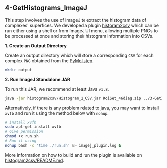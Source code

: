 ## 4-GetHistograms_ImageJ

This step involves the use of ImageJ to extract the histogram data of complexes' superfices. We developed a plugin [historam2csv](histogram2csv/README.md) which can be run either using a shell or from ImageJ UI menu, allowing multiple PNGs to be processed at once and storing their histogram information into CSVs.


**1. Create an Output Directory**

Create an output directory which will store a corresponding `CSV` for each complex `PNG` obtained from the [PyMol step](../3-GetImages_PyMol/README.md).

```sh
mkdir output
```

**2. Run ImageJ Standalone JAR**

To run this JAR, we recommend at least Java `v1.8`.

```sh
java -jar histogram2csv/Histogram_2_CSV.jar RoiSet_46diag.zip ../3-GetImages_PyMol/output output
```

Alternatively, if there is any problem related to java, you may want to install `xvfb` and run it using the method below with `nohup`.

```sh
# install xvfb
sudo apt-get install xvfb
# Give permission
chmod +x run.sh
# Run it using
nohup bash -c 'time ./run.sh' &> imagej_plugin.log &
```

More information on how to build and run the plugin is available on [histogram2csv/README.md](histogram2csv/README.md).